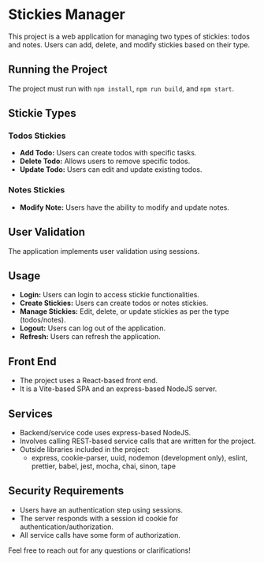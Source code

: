 # Stickies Manager

This project is a web application for managing two types of stickies: todos and notes. Users can add, delete, and modify stickies based on their type.

## Running the Project

The project must run with `npm install`, `npm run build`, and `npm start`.

## Stickie Types

### Todos Stickies

- **Add Todo:** Users can create todos with specific tasks.
- **Delete Todo:** Allows users to remove specific todos.
- **Update Todo:** Users can edit and update existing todos.

### Notes Stickies

- **Modify Note:** Users have the ability to modify and update notes.

## User Validation

The application implements user validation using sessions.

## Usage

- **Login:** Users can login to access stickie functionalities.
- **Create Stickies:** Users can create todos or notes stickies.
- **Manage Stickies:** Edit, delete, or update stickies as per the type (todos/notes).
- **Logout:** Users can log out of the application.
- **Refresh:** Users can refresh the application.

## Front End

- The project uses a React-based front end.
- It is a Vite-based SPA and an express-based NodeJS server.

## Services

- Backend/service code uses express-based NodeJS.
- Involves calling REST-based service calls that are written for the project.
- Outside libraries included in the project:
  - express, cookie-parser, uuid, nodemon (development only), eslint, prettier, babel, jest, mocha, chai, sinon, tape

## Security Requirements

- Users have an authentication step using sessions.
- The server responds with a session id cookie for authentication/authorization.
- All service calls have some form of authorization.

Feel free to reach out for any questions or clarifications!
